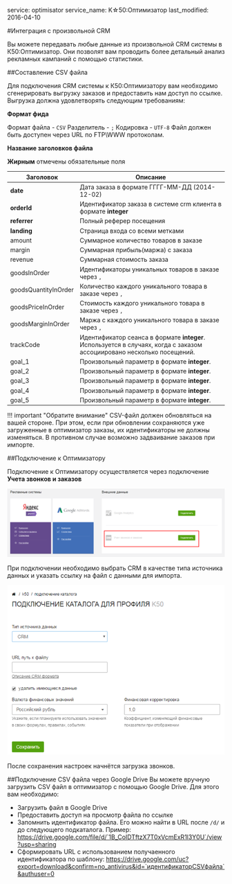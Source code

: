 service: optimisator
service_name: K☆50:Оптимизатор
last_modified: 2016-04-10

#Интеграция с произвольной CRM

Вы можете передавать любые данные из произвольной CRM системы в К50:Оптимизатор. Они позволят вам проводить более детальный анализ рекламных кампаний с помощью статистики.

##Составление CSV файла

Для подключения CRM системы к К50:Оптимизатору вам необходимо сгенерировать выгрузку заказов и предоставить нам доступ по ссылке. Выгрузка должна удовлетворять следующим требованиям:

**Формат фида**

Формат файла - `CSV`
Разделитель - `;`
Кодировка - `UTF-8`
Файл должен быть доступен через URL по FTP\WWW протоколам.

**Название заголовков файла**

**Жирным** отмечены обязательные поля

|Заголовок|Описание|
|---------|--------|
|**date**|Дата заказа в формате ГГГГ-ММ-ДД (2014-12-02)|
|**orderId**|Идентификатор заказа в системе crm клиента в формате **integer**|
|**referrer**|Полный реферер посещения|
|**landing**|Страница входа со всеми метками|
|amount|Суммарное количество товаров в заказе|
|margin|Суммарная прибыль(маржа) с заказа|
|revenue|Суммарная стоимость заказа|
|goodsInOrder|Идентификаторы уникальных товаров в заказе через `,`|
|goodsQuantityInOrder|Количество каждого уникального товара в заказе через `,`|
|goodsPriceInOrder|Стоимость каждого уникального товара в заказе через `,`|
|goodsMarginInOrder|Маржа с каждого уникального товара в заказе через `,`|
|trackCode|Идентификатор сеанса в формате **integer**. Используется в случаях, когда с заказом ассоциировано несколько посещений.|
|goal_1|Произвольный параметр в формате **integer**.|
|goal_2|Произвольный параметр в формате **integer**.|
|goal_3|Произвольный параметр в формате **integer**.|
|goal_4|Произвольный параметр в формате **integer**.|
|goal_5|Произвольный параметр в формате **integer**.|

!!! important "Обратите внимание"
    CSV-файл должен обновляться на вашей стороне. При этом, если при обновлении сохраняются уже загруженные в оптимизатор заказы, их идентификаторы не должны изменяться. В противном случае возможно задваивание заказов при импорте.

##Подключение к Оптимизатору

Подключение к Оптимизатору осуществляется через подключение **Учета звонков и заказов**

![Учет звонков и заказов](k50_11.png)

При подключении необходимо выбрать CRM в качестве типа источника данных и указать ссылку на файл с данными для импорта.

![Подключение comagic](crm_2.png)

После сохранения настроек начнётся загрузка звонков.

##Подключение CSV файла через Google Drive
Вы можете вручную загрузить CSV файл в оптимизатор с помощью Google Drive.
Для этого вам необходимо:
+ Загрузить файл в Google Drive
+ Предоставить доступ на просмотр файла по ссылке
+ Запомнить идентификатор файла. Его можно найти в URL после `/d/` и до следующего подкаталога. Пример:
https://drive.google.com/file/d/`1B_CoIDTftzX7T0xVcmExR1l3Y0U`/view?usp=sharing
+ Сформировать URL с использованием получаенного идентификатора по шаблону:
https://drive.google.com/uc?export=download&confirm=no_antivirus&id=`идентификаторCSVфайла`&authuser=0

